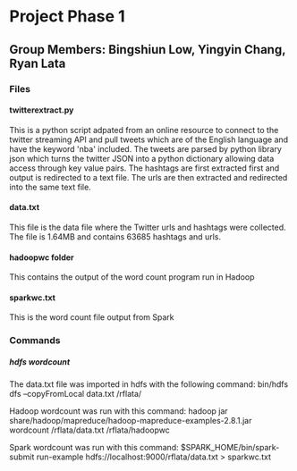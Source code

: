 # Project Phase 1
## Group Members: Bingshiun Low, Yingyin Chang, Ryan Lata
### Files
#### twitterextract.py
This is a python script adpated from an online resource to connect to the twitter streaming API and pull tweets which are of the English language and have the keyword 'nba' included. The tweets are parsed by python library json which turns the twitter JSON into a python dictionary allowing data access through key value pairs. The hashtags are first extracted first and output is redirected to a text file. The urls are then extracted and redirected into the same text file. 

#### data.txt
This file is the data file where the Twitter urls and hashtags were collected. The file is 1.64MB and contains 63685 hashtags and urls.

#### hadoopwc folder
This contains the output of the word count program run in Hadoop

#### sparkwc.txt
This is the word count file output from Spark

### Commands
##### hdfs wordcount
The data.txt file was imported in hdfs with the following command:
bin/hdfs dfs –copyFromLocal data.txt /rflata/

Hadoop wordcount was run with this command:
hadoop jar share/hadoop/mapreduce/hadoop-mapreduce-examples-2.8.1.jar wordcount /rflata/data.txt /rflata/hadoopwc

Spark wordcount was run with this command:
$SPARK_HOME/bin/spark-submit run-example hdfs://localhost:9000/rflata/data.txt > sparkwc.txt

